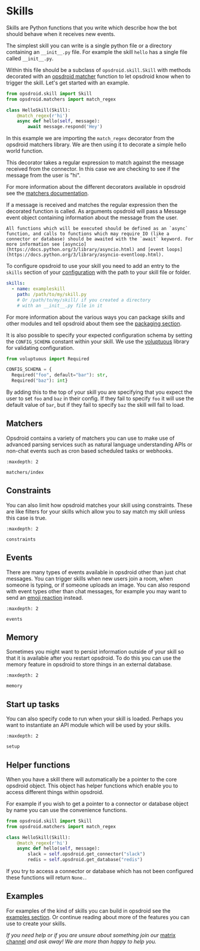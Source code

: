# Skills

Skills are Python functions that you write which describe how the bot should behave when it receives new events.

The simplest skill you can write is a single python file or a directory containing an `__init__.py` file. For example the skill `hello` has a single file called `__init__.py`.

Within this file should be a subclass of `opsdroid.skill.Skill` with methods decorated with an [opsdroid matcher](matchers/index.md) function to let opsdroid know when to trigger the skill. Let's get started with an example.

```python
from opsdroid.skill import Skill
from opsdroid.matchers import match_regex

class HelloSkill(Skill):
    @match_regex(r'hi')
    async def hello(self, message):
        await message.respond('Hey')
```

In this example we are importing the `match_regex` decorator from the opsdroid matchers library. We are then using it to decorate a simple hello world function.

This decorator takes a regular expression to match against the message received from the connector. In this case we are checking to see if the message from the user is "hi".

For more information about the different decorators available in opsdroid see the [matchers documentation](matchers/index.md).

If a message is received and matches the regular expression then the decorated function is called. As arguments opsdroid will pass a Message event object containing information about the message from the user.

```{note}
All functions which will be executed should be defined as an `async` function, and calls to functions which may require IO (like a connector or database) should be awaited with the `await` keyword. For more information see [asyncio](https://docs.python.org/3/library/asyncio.html) and [event loops](https://docs.python.org/3/library/asyncio-eventloop.html).
```

To configure opsdroid to use your skill you need to add an entry to the `skills` section of your [configuration](../configuration) with the path to your skill file or folder.

```yaml
skills:
  - name: exampleskill
    path: /path/to/my/skill.py
    # Or /path/to/my/skill/ if you created a directory
    # with an __init__.py file in it
```

For more information about the various ways you can package skills and other modules and tell opsdroid about them see the [packaging section](../packaging).

It is also possible to specify your expected configuration schema by setting the `CONFIG_SCHEMA` constant within your skill. We use the [voluptuous](https://github.com/alecthomas/voluptuous) library for validating configuration.

```python
from voluptuous import Required

CONFIG_SCHEMA = {
  Required("foo", default="bar"): str,
  Required("baz"): int}
```

By adding this to the top of your skill you are specifying that you expect the user to set `foo` and `baz` in their config. If they fail to specify `foo` it will use the default value of `bar`, but if they fail to specify `baz` the skill will fail to load.

## Matchers

Opsdroid contains a variety of matchers you can use to make use of advanced parsing services such as natural language understanding APIs or non-chat events such as cron based scheduled tasks or webhooks.

```{toctree}
:maxdepth: 2

matchers/index
```

## Constraints

You can also limit how opsdroid matches your skill using constraints. These are like filters for your skills which allow you to say match my skill unless this case is true.

```{toctree}
:maxdepth: 2

constraints
```

## Events

There are many types of events available in opsdroid other than just chat messages. You can trigger skills when new users join a room, when someone is typing, or if someone uploads an image. You can also respond with event types other than chat messages, for example you may want to send an [emoji reaction](https://slack.com/intl/en-gb/help/articles/206870317-use-emoji-reactions) instead.

```{toctree}
:maxdepth: 2

events
```

## Memory

Sometimes you might want to persist information outside of your skill so that it is available after you restart opsdroid. To do this you can use the memory feature in opsdroid to store things in an external database.

```{toctree}
:maxdepth: 2

memory
```

## Start up tasks

You can also specify code to run when your skill is loaded. Perhaps you want to instantiate an API module which will be used by your skills.

```{toctree}
:maxdepth: 2

setup
```

## Helper functions

When you have a skill there will automatically be a pointer to the core opsdroid object. This object has helper functions which enable you to access different things within opsdroid.

For example if you wish to get a pointer to a connector or database object by name you can use the convenience functions.

```python
from opsdroid.skill import Skill
from opsdroid.matchers import match_regex

class HelloSkill(Skill):
    @match_regex(r'hi')
    async def hello(self, message):
        slack = self.opsdroid.get_connector("slack")
        redis = self.opsdroid.get_database("redis")
```

If you try to access a connector or database which has not been configured these functions will return `None.`.

## Examples

For examples of the kind of skills you can build in opsdroid see the [examples section](../examples/index). Or continue reading about more of the features you can use to create your skills.

_If you need help or if you are unsure about something join our_ [matrix channel](https://riot.im/app/#/room/#opsdroid-general:matrix.org) _and ask away! We are more than happy to help you._
